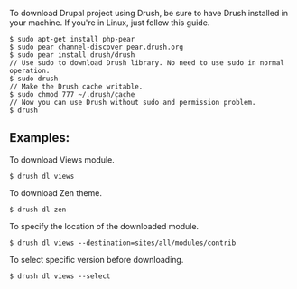 To download Drupal project using Drush, be sure to have Drush installed in your machine.
If you're in Linux, just follow this guide.

```
$ sudo apt-get install php-pear
$ sudo pear channel-discover pear.drush.org
$ sudo pear install drush/drush
// Use sudo to download Drush library. No need to use sudo in normal operation.
$ sudo drush
// Make the Drush cache writable.
$ sudo chmod 777 ~/.drush/cache
// Now you can use Drush without sudo and permission problem.
$ drush
```

Examples:
---------
To download Views module.

`$ drush dl views`

To download Zen theme.

`$ drush dl zen`

To specify the location of the downloaded module.

`$ drush dl views --destination=sites/all/modules/contrib`

To select specific version before downloading.

`$ drush dl views --select`
